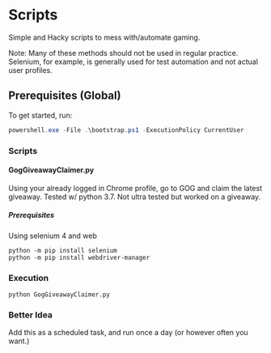 # Scripts

Simple and Hacky scripts to mess with/automate gaming.

Note: Many of these methods should not be used in regular practice. Selenium, for example, is generally used for test automation and not actual user profiles.

## Prerequisites (Global)

To get started, run:

```powershell
powershell.exe -File .\bootstrap.ps1 -ExecutionPolicy CurrentUser
```

### Scripts

#### GogGiveawayClaimer.py

Using your already logged in Chrome profile, go to GOG and claim the latest giveaway. Tested w/ python 3.7. Not ultra tested but worked on a giveaway.

##### Prerequisites

Using selenium 4 and web

```
python -m pip install selenium
python -m pip install webdriver-manager
```

### Execution 

```
python GogGiveawayClaimer.py
```

### Better Idea

Add this as a scheduled task, and run once a day (or however often you want.)
